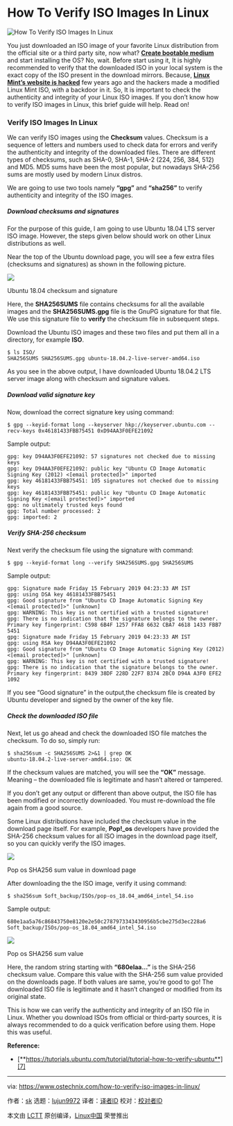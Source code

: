 [#]: collector: (lujun9972)
[#]: translator: ( )
[#]: reviewer: ( )
[#]: publisher: ( )
[#]: url: ( )
[#]: subject: (How To Verify ISO Images In Linux)
[#]: via: (https://www.ostechnix.com/how-to-verify-iso-images-in-linux/)
[#]: author: (sk https://www.ostechnix.com/author/sk/)

How To Verify ISO Images In Linux
======

![How To Verify ISO Images In Linux][1]

You just downloaded an ISO image of your favorite Linux distribution from the official site or a third party site, now what? [**Create bootable medium**][2] and start installing the OS? No, wait. Before start using it, It is highly recommended to verify that the downloaded ISO in your local system is the exact copy of the ISO present in the download mirrors. Because, [**Linux Mint’s website is hacked**][3] few years ago and the hackers made a modified Linux Mint ISO, with a backdoor in it. So, It is important to check the authenticity and integrity of your Linux ISO images. If you don’t know how to verify ISO images in Linux, this brief guide will help. Read on!

### Verify ISO Images In Linux

We can verify ISO images using the **Checksum** values. Checksum is a sequence of letters and numbers used to check data for errors and verify the authenticity and integrity of the downloaded files. There are different types of checksums, such as SHA-0, SHA-1, SHA-2 (224, 256, 384, 512) and MD5. MD5 sums have been the most popular, but nowadays SHA-256 sums are mostly used by modern Linux distros.

We are going to use two tools namely **“gpg”** and **“sha256”** to verify authenticity and integrity of the ISO images.

##### Download checksums and signatures

For the purpose of this guide, I am going to use Ubuntu 18.04 LTS server ISO image. However, the steps given below should work on other Linux distributions as well.

Near the top of the Ubuntu download page, you will see a few extra files (checksums and signatures) as shown in the following picture.

![][4]

Ubuntu 18.04 checksum and signature

Here, the **SHA256SUMS** file contains checksums for all the available images and the **SHA256SUMS.gpg** file is the GnuPG signature for that file. We use this signature file to **verify** the checksum file in subsequent steps.

Download the Ubuntu ISO images and these two files and put them all in a directory, for example **ISO**.

```
$ ls ISO/
SHA256SUMS SHA256SUMS.gpg ubuntu-18.04.2-live-server-amd64.iso
```

As you see in the above output, I have downloaded Ubuntu 18.04.2 LTS server image along with checksum and signature values.

##### Download valid signature key

Now, download the correct signature key using command:

```
$ gpg --keyid-format long --keyserver hkp://keyserver.ubuntu.com --recv-keys 0x46181433FBB75451 0xD94AA3F0EFE21092
```

Sample output:

```
gpg: key D94AA3F0EFE21092: 57 signatures not checked due to missing keys
gpg: key D94AA3F0EFE21092: public key "Ubuntu CD Image Automatic Signing Key (2012) <[email protected]>" imported
gpg: key 46181433FBB75451: 105 signatures not checked due to missing keys
gpg: key 46181433FBB75451: public key "Ubuntu CD Image Automatic Signing Key <[email protected]>" imported
gpg: no ultimately trusted keys found
gpg: Total number processed: 2
gpg: imported: 2
```

##### Verify SHA-256 checksum

Next verify the checksum file using the signature with command:

```
$ gpg --keyid-format long --verify SHA256SUMS.gpg SHA256SUMS
```

Sample output:

```
gpg: Signature made Friday 15 February 2019 04:23:33 AM IST
gpg: using DSA key 46181433FBB75451
gpg: Good signature from "Ubuntu CD Image Automatic Signing Key <[email protected]>" [unknown]
gpg: WARNING: This key is not certified with a trusted signature!
gpg: There is no indication that the signature belongs to the owner.
Primary key fingerprint: C598 6B4F 1257 FFA8 6632 CBA7 4618 1433 FBB7 5451
gpg: Signature made Friday 15 February 2019 04:23:33 AM IST
gpg: using RSA key D94AA3F0EFE21092
gpg: Good signature from "Ubuntu CD Image Automatic Signing Key (2012) <[email protected]>" [unknown]
gpg: WARNING: This key is not certified with a trusted signature!
gpg: There is no indication that the signature belongs to the owner.
Primary key fingerprint: 8439 38DF 228D 22F7 B374 2BC0 D94A A3F0 EFE2 1092
```

If you see “Good signature” in the output,the checksum file is created by Ubuntu developer and signed by the owner of the key file.

##### Check the downloaded ISO file

Next, let us go ahead and check the downloaded ISO file matches the checksum. To do so, simply run:

```
$ sha256sum -c SHA256SUMS 2>&1 | grep OK
ubuntu-18.04.2-live-server-amd64.iso: OK
```

If the checksum values are matched, you will see the **“OK”** message. Meaning – the downloaded file is legitimate and hasn’t altered or tampered.

If you don’t get any output or different than above output, the ISO file has been modified or incorrectly downloaded. You must re-download the file again from a good source.

Some Linux distributions have included the checksum value in the download page itself. For example, **Pop!_os** developers have provided the SHA-256 checksum values for all ISO images in the download page itself, so you can quickly verify the ISO images.

![][5]

Pop os SHA256 sum value in download page

After downloading the the ISO image, verify it using command:

```
$ sha256sum Soft_backup/ISOs/pop-os_18.04_amd64_intel_54.iso
```

Sample output:

```
680e1aa5a76c86843750e8120e2e50c2787973343430956b5cbe275d3ec228a6 Soft_backup/ISOs/pop-os_18.04_amd64_intel_54.iso
```

![][6]

Pop os SHA256 sum value

Here, the random string starting with **“680elaa…”** is the SHA-256 checksum value. Compare this value with the SHA-256 sum value provided on the downloads page. If both values are same, you’re good to go! The downloaded ISO file is legitimate and it hasn’t changed or modified from its original state.

This is how we can verify the authenticity and integrity of an ISO file in Linux. Whether you download ISOs from official or third-party sources, it is always recommended to do a quick verification before using them. Hope this was useful.

**Reference:**

  * [**https://tutorials.ubuntu.com/tutorial/tutorial-how-to-verify-ubuntu**][7]



--------------------------------------------------------------------------------

via: https://www.ostechnix.com/how-to-verify-iso-images-in-linux/

作者：[sk][a]
选题：[lujun9972][b]
译者：[译者ID](https://github.com/译者ID)
校对：[校对者ID](https://github.com/校对者ID)

本文由 [LCTT](https://github.com/LCTT/TranslateProject) 原创编译，[Linux中国](https://linux.cn/) 荣誉推出

[a]: https://www.ostechnix.com/author/sk/
[b]: https://github.com/lujun9972
[1]: https://www.ostechnix.com/wp-content/uploads/2019/07/Verify-ISO-Images-In-Linux-720x340.png
[2]: https://www.ostechnix.com/etcher-beauitiful-app-create-bootable-sd-cards-usb-drives/
[3]: https://blog.linuxmint.com/?p=2994
[4]: https://www.ostechnix.com/wp-content/uploads/2019/07/Ubuntu-18.04-checksum-and-signature.png
[5]: https://www.ostechnix.com/wp-content/uploads/2019/07/Pop-os-SHA256-sum.png
[6]: https://www.ostechnix.com/wp-content/uploads/2019/07/Pop-os-SHA256-sum-value.png
[7]: https://tutorials.ubuntu.com/tutorial/tutorial-how-to-verify-ubuntu
